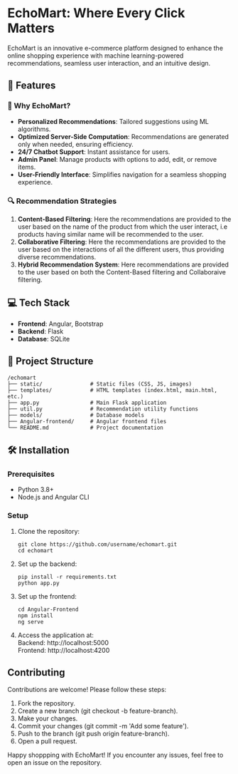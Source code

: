 # EchoMart: Where Every Click Matters  

EchoMart is an innovative e-commerce platform designed to enhance the online shopping experience with machine learning-powered recommendations, seamless user interaction, and an intuitive design.  

## 🚀 Features  

### 🛒 Why EchoMart?  
- **Personalized Recommendations**: Tailored suggestions using ML algorithms.  
- **Optimized Server-Side Computation**: Recommendations are generated only when needed, ensuring efficiency.  
- **24/7 Chatbot Support**: Instant assistance for users.  
- **Admin Panel**: Manage products with options to add, edit, or remove items.  
- **User-Friendly Interface**: Simplifies navigation for a seamless shopping experience.  

### 🔍 Recommendation Strategies  
1. **Content-Based Filtering**: Here the recommendations are provided to the user based on the name of the product from which the user interact, i.e products having similar name will be recommended to the user.
2. **Collaborative Filtering**: Here the recommendations are provided to the user based on the interactions of all the different users, thus providing diverse recommendations.
3. **Hybrid Recommendation System**: Here recommendations are provided to the user based on both the Content-Based filtering and Collaboraive filtering.  

## 💻 Tech Stack  
- **Frontend**: Angular, Bootstrap  
- **Backend**: Flask  
- **Database**: SQLite  

## 📂 Project Structure  
```
/echomart
├── static/               # Static files (CSS, JS, images)
├── templates/            # HTML templates (index.html, main.html, etc.)
├── app.py                # Main Flask application
├── util.py               # Recommendation utility functions
├── models/               # Database models
├── Angular-frontend/     # Angular frontend files
└── README.md             # Project documentation
```


## 🛠️ Installation  

### Prerequisites  
- Python 3.8+  
- Node.js and Angular CLI  

### Setup  
1. Clone the repository:  
   ```  
   git clone https://github.com/username/echomart.git  
   cd echomart
   ```
2. Set up the backend:
   ```
   pip install -r requirements.txt  
   python app.py
   ```
3. Set up the frontend:
   ```
   cd Angular-Frontend  
   npm install  
   ng serve
   ```
4. Access the application at:<br>
   Backend: http://localhost:5000<br>
   Frontend: http://localhost:4200
  
## Contributing
Contributions are welcome! Please follow these steps:
1. Fork the repository.
2. Create a new branch (git checkout -b feature-branch).
3. Make your changes.
4. Commit your changes (git commit -m 'Add some feature').
5. Push to the branch (git push origin feature-branch).
6. Open a pull request.

Happy shoppping with EchoMart! If you encounter any issues, feel free to open an issue on the repository.

